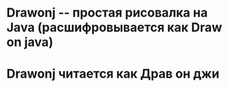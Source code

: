 # Drawonj -- простая рисовалка на Java (расшифровывается как Draw on java)
# Drawonj читается как Драв он джи
